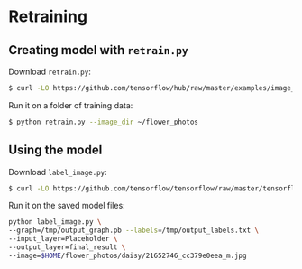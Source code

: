  # Retraining
 
 ## Creating model with `retrain.py`
 
 Download `retrain.py`:
 
 ```bash
 $ curl -LO https://github.com/tensorflow/hub/raw/master/examples/image_retraining/retrain.py
 ```
 
 Run it on a folder of training data:
 
 ```bash
 $ python retrain.py --image_dir ~/flower_photos
 ```
 
 ## Using the model
 
 Download `label_image.py`: 
 
 ```bash
 $ curl -LO https://github.com/tensorflow/tensorflow/raw/master/tensorflow/examples/label_image/label_image.py
```
Run it on the saved model files:

```bash
python label_image.py \
--graph=/tmp/output_graph.pb --labels=/tmp/output_labels.txt \
--input_layer=Placeholder \
--output_layer=final_result \
--image=$HOME/flower_photos/daisy/21652746_cc379e0eea_m.jpg
```
